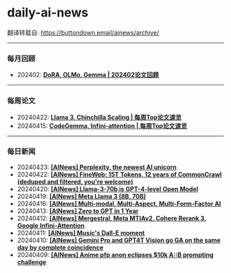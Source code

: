 # daily-ai-news

翻译转载自: https://buttondown.email/ainews/archive/

---

### 每月回顾
- 202402: [**DoRA, OLMo, Gemma | 202402论文回顾**](./docs/2024/research-papers-in-february-2024_filtered_zh.md)

---

### 每周论文
- 20240422: [**Llama 3, Chinchilla Scaling | 每周Top论文速览**](./docs/2024/top-ml-papers-of-the-week-689_filtered_zh.md)
- 20240415: [**CodeGemma, Infini-attention | 每周Top论文速览**](./docs/2024/top-ml-papers-of-the-week-263_filtered_zh.md)

---
### 每日新闻
- 20240423: [**[AINews] Perplexity, the newest AI unicorn**](./docs/2024/ainews-perplexity_filtered_zh.md)
- 20240422: [**[AINews] FineWeb: 15T Tokens, 12 years of CommonCrawl (deduped and filtered, you're welcome)**](./docs/2024/ainews-fineweb-15t-tokens-of-commoncrawl_filtered_zh.md)
- 20240420: [**[AINews] Llama-3-70b is GPT-4-level Open Model**](./docs/2024/ainews-to-be-named-5820_filtered_zh.md)
- 20240419: [**[AINews] Meta Llama 3 (8B, 70B)**](./docs/2024/ainews-to-be-named-5820_filtered_zh.md)
- 20240416: [**[AINews] Multi-modal, Multi-Aspect, Multi-Form-Factor AI**](./docs/2024/ainews-multi-modal-multi-aspect-multi-form-factor_filtered_zh.md)
- 20240413: [**[AINews] Zero to GPT in 1 Year**](./docs/2024/ainews-zero-to-gpt-in-1-year_filtered_zh.md)
- 20240412: [**[AINews] Mergestral, Meta MTIAv2, Cohere Rerank 3, Google Infini-Attention**](./docs/2024/ainews-mergestral-meta-mtiav2-cohere-rerank-3_filtered_zh.md)
- 20240411: [**[AINews] Music's Dall-E moment**](./docs/2024/ainews-musics-dall-e-moment_filtered_zh.md)
- 20240410: [**[AINews] Gemini Pro and GPT4T Vision go GA on the same day by complete coincidence**](./docs/2024/ainews-gemini-pro-and-gpt4t-vision-go-ga-on-the_filtered_zh.md)
- 20240409: [**[AINews] Anime pfp anon eclipses $10k A::B prompting challenge**](./docs/2024/ainews-anime-pfp-anon-eclipses-10k-ab-prompting_filtered_zh.md)
